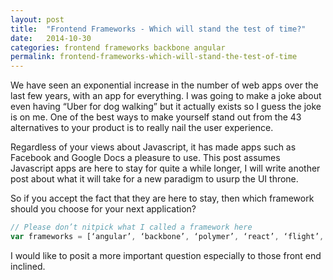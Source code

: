 ```yaml
---
layout: post
title:  "Frontend Frameworks - Which will stand the test of time?"
date:   2014-10-30
categories: frontend frameworks backbone angular
permalink: frontend-frameworks-which-will-stand-the-test-of-time
---
```


We have seen an exponential increase in the number of web apps over the last few years, with an app for everything. I was going to make a joke about even having “Uber for dog walking” but it actually exists so I guess the joke is on me. One of the best ways to make yourself stand out from the 43 alternatives to your product is to really nail the user experience.

Regardless of your views about Javascript, it has made apps such as Facebook and Google Docs a pleasure to use. This post assumes Javascript apps are here to stay for quite a while longer, I will write another post about what it will take for a new paradigm to usurp the UI throne.

So if you accept the fact that they are here to stay, then which framework should you choose for your next application? 

```javascript
// Please don’t nitpick what I called a framework here
var frameworks = [‘angular’, ‘backbone’, ‘polymer’, ‘react’, ‘flight’, ‘spine’, ‘ember’, ‘knockout’, ‘agility’, ‘canjs’, ‘maria’, ‘extjs’, ‘sammyjs’, ‘stapesjs’, ‘kendo’]; // etc
```

I would like to posit a more important question especially to those front end inclined.
